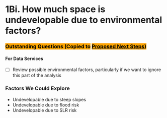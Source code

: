 # 1Bi. How much space is undevelopable due to environmental factors?

### <mark style="background-color:orange;">Outstanding Questions (Copied to</mark> [<mark style="background-color:orange;">Proposed Next Steps</mark>](../../project-management/proposed-next-steps.md)<mark style="background-color:orange;">)</mark>

#### For Data Services

* [ ] Review possible environmental factors, particularly if we want to ignore this part of the analysis&#x20;

### Factors We Could Explore

* Undevelopable due to steep slopes
* Undevelopable due to flood risk
* Undevelopable due to SLR risk
